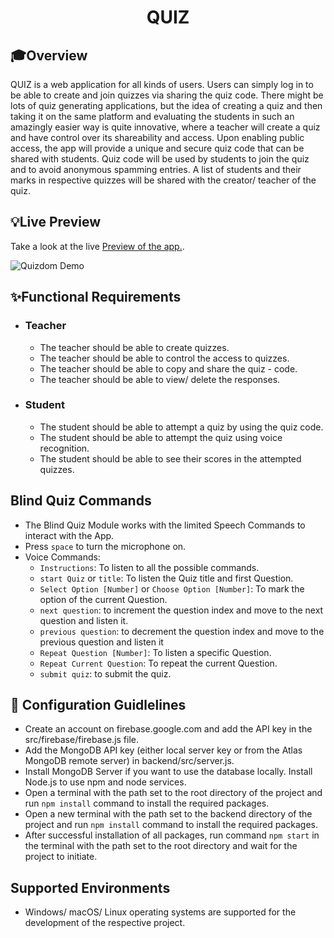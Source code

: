 <div align="center">
    <h1>QUIZ</h1>
</div>

## 🎓Overview

QUIZ is a web application for all kinds of users. Users can simply log in to be able to create and join quizzes via sharing the quiz code. There might be lots of quiz generating applications, but the idea of creating a quiz and then taking it on the same platform and evaluating the students in such an amazingly easier way is quite innovative, where a teacher will create a quiz and have control over its shareability and access. Upon enabling public access, the app will provide a unique and secure quiz code that can be shared with students. Quiz code will be used by students to join the quiz and to avoid anonymous spamming entries. A list of students and their marks in respective quizzes will be shared with the creator/ teacher of the quiz.

## 💡Live Preview

Take a look at the live <a href="https://quizdom-app.herokuapp.com/" target="_blank">Preview of the app.</a>.

![Quizdom Demo](https://user-images.githubusercontent.com/46846821/113098567-12f45080-9212-11eb-84f4-a4e9092453e1.gif)


## ✨Functional Requirements

- ### Teacher

  - The teacher should be able to create quizzes.
  - The teacher should be able to control the access to quizzes.
  - The teacher should be able to copy and share the quiz - code.
  - The teacher should be able to view/ delete the responses.

- ### Student

  - The student should be able to attempt a quiz by using the quiz code.
  - The student should be able to attempt the quiz using voice recognition.
  - The student should be able to see their scores in the attempted quizzes.

## Blind Quiz Commands

- The Blind Quiz Module works with the limited Speech Commands to interact with the App.
- Press `space` to turn the microphone on.
- Voice Commands:
  - `Instructions`: To listen to all the possible commands.
  - `start Quiz` or `title`: To listen the Quiz title and first Question.
  - `Select Option [Number]` or `Choose Option [Number]`: To mark the option of the current Question.
  - `next question`: to increment the question index and move to the next question and listen it.
  - `previous question`: to decrement the question index and move to the previous question and listen it
  - `Repeat Question [Number]`: To listen a specific Question.
  - `Repeat Current Question`: To repeat the current Question.
  - `submit quiz`: to submit the quiz.

## 🚀 Configuration Guidlelines

- Create an account on firebase.google.com and add the API key in the src/firebase/firebase.js file.
- Add the MongoDB API key (either local server key or from the Atlas MongoDB remote server) in backend/src/server.js.
- Install MongoDB Server if you want to use the database locally.
  Install Node.js to use npm and node services.
- Open a terminal with the path set to the root directory of the project and run `npm install` command to install the required packages.
- Open a new terminal with the path set to the backend directory of the project and run `npm install` command to install the required packages.
- After successful installation of all packages, run command `npm start` in the terminal with the path set to the root directory and wait for the project to initiate.

## Supported Environments

- Windows/ macOS/ Linux operating systems are supported for the development of the respective project.
